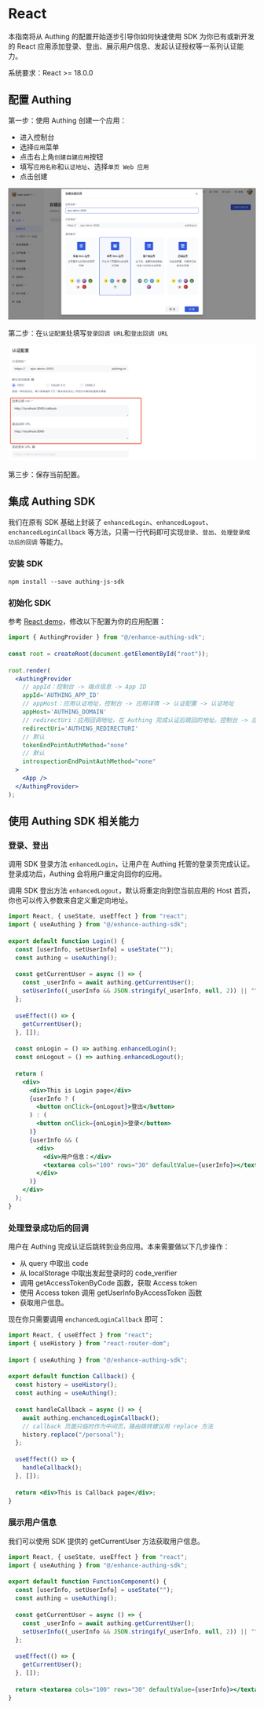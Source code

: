 # React

本指南将从 Authing 的配置开始逐步引导你如何快速使用 SDK 为你已有或新开发的 React 应用添加登录、登出、展示用户信息、发起认证授权等一系列认证能力。

系统要求：React >= 18.0.0

<AppDetailSiderBar />

## 配置 Authing

第一步：使用 Authing 创建一个应用：

- 进入控制台
- 选择`应用`菜单
- 点击右上角`创建自建应用`按钮
- 填写`应用名称`和`认证地址`、选择`单页 Web 应用`
- 点击创建

![image](./doc-assets/1.png)

第二步：在`认证配置`处填写`登录回调 URL`和`登出回调 URL`

![image](./doc-assets/2.png)

第三步：保存当前配置。

## 集成 Authing SDK

我们在原有 SDK 基础上封装了 `enhancedLogin`、`enhancedLogout`、`enchancedLoginCallback` 等方法，只需一行代码即可实现`登录`、`登出`、`处理登录成功后的回调` 等能力。

### 安装 SDK

```shell
npm install --save authing-js-sdk
```

### 初始化 SDK

参考 [React demo](https://github.com/Authing/spa-demo-react/tree/feat-refactor)，修改以下配置为你的应用配置：

```jsx
import { AuthingProvider } from "@/enhance-authing-sdk";

const root = createRoot(document.getElementById("root"));

root.render(
  <AuthingProvider
    // appId：控制台 -> 端点信息 -> App ID
    appId='AUTHING_APP_ID'
    // appHost：应用认证地址，控制台 -> 应用详情 -> 认证配置 -> 认证地址
    appHost='AUTHING_DOMAIN'
    // redirectUri：应用回调地址，在 Authing 完成认证后跳回的地址。控制台 -> 应用详情 -> 认证配置 -> 登录回调 URL
    redirectUri='AUTHING_REDIRECTURI'
    // 默认
    tokenEndPointAuthMethod="none"
    // 默认
    introspectionEndPointAuthMethod="none"
  >
    <App />
  </AuthingProvider>
);
```

## 使用 Authing SDK 相关能力

### 登录、登出

调用 SDK 登录方法 `enhancedLogin`，让用户在 Authing 托管的登录页完成认证。登录成功后，Authing 会将用户重定向回你的应用。

调用 SDK 登出方法 `enhancedLogout`，默认将重定向到您当前应用的 Host 首页，你也可以传入参数来自定义重定向地址。

```jsx
import React, { useState, useEffect } from "react";
import { useAuthing } from "@/enhance-authing-sdk";

export default function Login() {
  const [userInfo, setUserInfo] = useState("");
  const authing = useAuthing();

  const getCurrentUser = async () => {
    const _userInfo = await authing.getCurrentUser();
    setUserInfo((_userInfo && JSON.stringify(_userInfo, null, 2)) || "");
  };

  useEffect(() => {
    getCurrentUser();
  }, []);

  const onLogin = () => authing.enhancedLogin();
  const onLogout = () => authing.enhancedLogout();

  return (
    <div>
      <div>This is Login page</div>
      {userInfo ? (
        <button onClick={onLogout}>登出</button>
      ) : (
        <button onClick={onLogin}>登录</button>
      )}
      {userInfo && (
        <div>
          <div>用户信息：</div>
          <textarea cols="100" rows="30" defaultValue={userInfo}></textarea>
        </div>
      )}
    </div>
  );
}
```

### 处理登录成功后的回调

用户在 Authing 完成认证后跳转到业务应用。本来需要做以下几步操作：

- 从 query 中取出 code
- 从 localStorage 中取出发起登录时的 code_verifier
- 调用 getAccessTokenByCode 函数，获取 Access token
- 使用 Access token 调用 getUserInfoByAccessToken 函数
- 获取用户信息。

现在你只需要调用 `enchancedLoginCallback` 即可：

```jsx
import React, { useEffect } from "react";
import { useHistory } from "react-router-dom";

import { useAuthing } from "@/enhance-authing-sdk";

export default function Callback() {
  const history = useHistory();
  const authing = useAuthing();

  const handleCallback = async () => {
    await authing.enchancedLoginCallback();
    // callback 页面只临时作为中间页，路由跳转建议用 replace 方法
    history.replace("/personal");
  };

  useEffect(() => {
    handleCallback();
  }, []);

  return <div>This is Callback page</div>;
}
```

### 展示用户信息

我们可以使用 SDK 提供的 getCurrentUser 方法获取用户信息。

```jsx
import React, { useState, useEffect } from "react";
import { useAuthing } from "@/enhance-authing-sdk";

export default function FunctionComponent() {
  const [userInfo, setUserInfo] = useState("");
  const authing = useAuthing();

  const getCurrentUser = async () => {
    const _userInfo = await authing.getCurrentUser();
    setUserInfo((_userInfo && JSON.stringify(_userInfo, null, 2)) || "");
  };

  useEffect(() => {
    getCurrentUser();
  }, []);

  return <textarea cols="100" rows="30" defaultValue={userInfo}></textarea>;
}
```

